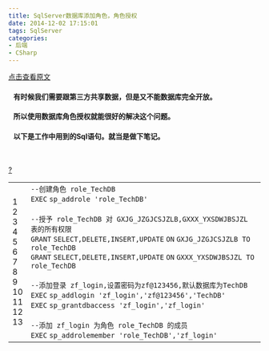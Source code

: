 ```yaml
---
title: SqlServer数据库添加角色，角色授权
date: 2014-12-02 17:15:01
tags: SqlServer
categories: 
- 后端
- CSharp
---
```

[点击查看原文](https://www.cnblogs.com/bugzone/p/sqlgrant.html)

<div id="cnblogs_post_body" class="blogpost-body ">
    <h4>&nbsp;&nbsp; 有时候我们需要跟第三方共享数据，但是又不能数据库完全开放。</h4>
<h4>&nbsp;&nbsp; 所以使用数据库角色授权就能很好的解决这个问题。</h4>
<h4>&nbsp;&nbsp; 以下是工作中用到的Sql语句。就当是做下笔记。</h4>
<p>&nbsp;</p>
<div>
<div class="cnblogs_Highlighter sh-gutter">
<div><div id="highlighter_400258" class="syntaxhighlighter  sql"><div class="toolbar"><span><a href="#" class="toolbar_item command_help help">?</a></span></div><table border="0" cellpadding="0" cellspacing="0"><tbody><tr><td class="gutter"><div class="line number1 index0 alt2">1</div><div class="line number2 index1 alt1">2</div><div class="line number3 index2 alt2">3</div><div class="line number4 index3 alt1">4</div><div class="line number5 index4 alt2">5</div><div class="line number6 index5 alt1">6</div><div class="line number7 index6 alt2">7</div><div class="line number8 index7 alt1">8</div><div class="line number9 index8 alt2">9</div><div class="line number10 index9 alt1">10</div><div class="line number11 index10 alt2">11</div><div class="line number12 index11 alt1">12</div><div class="line number13 index12 alt2">13</div></td><td class="code"><div class="container"><div class="line number1 index0 alt2"><code class="sql comments">--创建角色 role_TechDB</code></div><div class="line number2 index1 alt1"><code class="sql keyword">EXEC</code> <code class="sql plain">sp_addrole </code><code class="sql string">'role_TechDB'</code></div><div class="line number3 index2 alt2">&nbsp;</div><div class="line number4 index3 alt1"><code class="sql comments">--授予 role_TechDB 对 GXJG_JZGJCSJZLB,GXXX_YXSDWJBSJZL 表的所有权限</code></div><div class="line number5 index4 alt2"><code class="sql keyword">GRANT</code> <code class="sql keyword">SELECT</code><code class="sql plain">,</code><code class="sql keyword">DELETE</code><code class="sql plain">,</code><code class="sql keyword">INSERT</code><code class="sql plain">,</code><code class="sql keyword">UPDATE</code> <code class="sql keyword">ON</code> <code class="sql plain">GXJG_JZGJCSJZLB </code><code class="sql keyword">TO</code> <code class="sql plain">role_TechDB</code></div><div class="line number6 index5 alt1"><code class="sql keyword">GRANT</code> <code class="sql keyword">SELECT</code><code class="sql plain">,</code><code class="sql keyword">DELETE</code><code class="sql plain">,</code><code class="sql keyword">INSERT</code><code class="sql plain">,</code><code class="sql keyword">UPDATE</code> <code class="sql keyword">ON</code> <code class="sql plain">GXXX_YXSDWJBSJZL </code><code class="sql keyword">TO</code> <code class="sql plain">role_TechDB</code></div><div class="line number7 index6 alt2">&nbsp;</div><div class="line number8 index7 alt1"><code class="sql comments">--添加登录 zf_login,设置密码为zf@123456,默认数据库为TechDB</code></div><div class="line number9 index8 alt2"><code class="sql keyword">EXEC</code> <code class="sql plain">sp_addlogin </code><code class="sql string">'zf_login'</code><code class="sql plain">,</code><code class="sql string">'zf@123456'</code><code class="sql plain">,</code><code class="sql string">'TechDB'</code></div><div class="line number10 index9 alt1"><code class="sql keyword">EXEC</code> <code class="sql plain">sp_grantdbaccess </code><code class="sql string">'zf_login'</code><code class="sql plain">,</code><code class="sql string">'zf_login'</code></div><div class="line number11 index10 alt2">&nbsp;</div><div class="line number12 index11 alt1"><code class="sql comments">--添加 zf_login 为角色 role_TechDB 的成员</code></div><div class="line number13 index12 alt2"><code class="sql keyword">EXEC</code> <code class="sql plain">sp_addrolemember </code><code class="sql string">'role_TechDB'</code><code class="sql plain">,</code><code class="sql string">'zf_login'</code></div></div></td></tr></tbody></table></div></div>
</div>
</div>
</div>